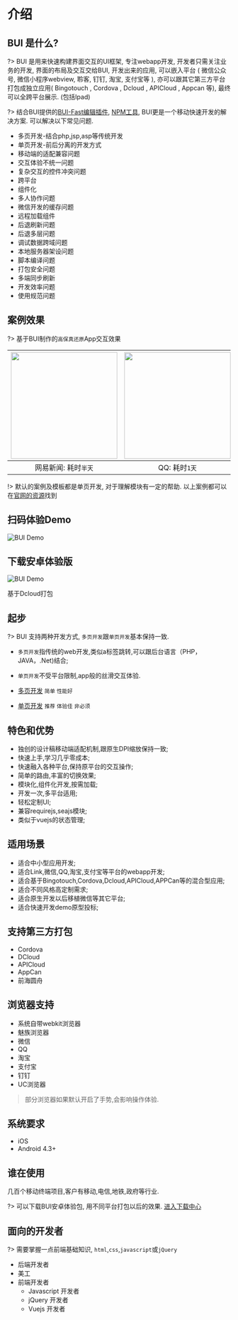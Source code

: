 # 介绍


## BUI 是什么?

?> BUI 是用来快速构建界面交互的UI框架, 专注webapp开发, 开发者只需关注业务的开发, 界面的布局及交互交给BUI, 开发出来的应用, 可以嵌入平台 ( 微信公众号, 微信小程序webview, 聆客, 钉钉, 淘宝, 支付宝等 ), 亦可以跟其它第三方平台打包成独立应用( Bingotouch , Cordova , Dcloud , APICloud , Appcan 等), 最终可以全跨平台展示. (包括Ipad) 


?> 结合BUI提供的[BUI-Fast编辑插件](buifast), [NPM工具](chapter1/installation), BUI更是一个移动快速开发的解决方案. 可以解决以下常见问题.

- 多页开发-结合php,jsp,asp等传统开发
- 单页开发-前后分离的开发方式
- 移动端的适配兼容问题
- 交互体验不统一问题
- 复杂交互的控件冲突问题 
- 跨平台
- 组件化
- 多人协作问题
- 微信开发的缓存问题
- 远程加载组件
- 后退刷新问题
- 后退多层问题
- 调试数据跨域问题 
- 本地服务器架设问题
- 脚本编译问题
- 打包安全问题
- 多端同步刷新
- 开发效率问题
- 使用规范问题

## 案例效果
?> 基于BUI制作的`高保真还原`App交互效果

| <img src="static/images/case/163_low.gif" alt="" width="240px">             | <img src="static/images/case/qq_low.gif" alt="" width="240px">    | <img src="static/images/case/weixin_low.gif" alt="" width="240px">    |
|:--------------------:|:---------------:|:---------------:|
| 网易新闻: 耗时`半天`  |QQ: 耗时`1天`      | 微信: 耗时`2小时`      |

!> 默认的案例及模板都是单页开发, 对于理解模块有一定的帮助. 以上案例都可以在[官网的资源](http://www.easybui.com/resource/)找到

## 扫码体验Demo
![BUI Demo](http://www.easybui.com/static/images/qrcode.png)

## 下载安卓体验版
![BUI Demo](http://www.easybui.com/static/images/qrcode/bui_dcloud_qrcode.png) 

基于Dcloud打包


## 起步

?> BUI 支持两种开发方式, `多页开发`跟`单页开发`基本保持一致.
- `多页开发`指传统的web开发,类似a标签跳转,可以跟后台语言（PHP，JAVA，.Net)结合;
- `单页开发`不受平台限制,app般的丝滑交互体验. 

- [多页开发](/chapter1/quickstart) `简单` `性能好`

- [单页开发](/chapter2/router) `推荐` `体验佳` `非必须`


## 特色和优势

* 独创的设计稿移动端适配机制,跟原生DPI缩放保持一致;
* 快速上手,学习几乎零成本;
* 快速融入各种平台,保持原平台的交互操作;
* 简单的路由,丰富的切换效果;
* 模块化,组件化开发,按需加载;
* 开发一次,多平台适用;
* 轻松定制UI;
* 兼容requirejs,seajs模块;
* 类似于vuejs的状态管理;


## 适用场景

* 适合中小型应用开发;
* 适合Link,微信,QQ,淘宝,支付宝等平台的webapp开发;
* 适合基于Bingotouch,Cordova,Dcloud,APICloud,APPCan等的混合型应用;
* 适合不同风格高定制需求;
* 适合原生开发以后移植微信等其它平台;
* 适合快速开发demo原型投标;


## 支持第三方打包
- Cordova
- DCloud
- APICloud
- AppCan
- 前海圆舟


## 浏览器支持
- 系统自带webkit浏览器
- 魅族浏览器
- 微信
- QQ
- 淘宝
- 支付宝
- 钉钉
- UC浏览器

> 部分浏览器如果默认开启了手势,会影响操作体验.

## 系统要求
- iOS
- Android 4.3+


## 谁在使用
几百个移动终端项目,客户有移动,电信,地铁,政府等行业.

?> 可以下载BUI安卓体验包, 用不同平台打包以后的效果. <a href="http://www.easybui.com/downloads/" target="_target">进入下载中心</a>


## 面向的开发者

?> 需要掌握一点前端基础知识, `html`,`css`,`javascript`或`jQuery`  

- 后端开发者
- 美工
- 前端开发者
  - Javascript 开发者 
  - jQuery 开发者
  - Vuejs 开发者
